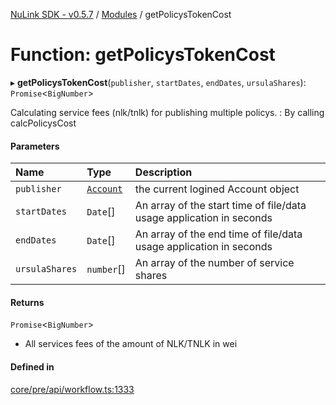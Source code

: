 [NuLink SDK - v0.5.7](../README.md) / [Modules](../modules.md) / getPolicysTokenCost

# Function: getPolicysTokenCost

▸ **getPolicysTokenCost**(`publisher`, `startDates`, `endDates`, `ursulaShares`): `Promise`<`BigNumber`\>

Calculating service fees (nlk/tnlk) for publishing multiple policys. : By calling calcPolicysCost

#### Parameters

| Name | Type | Description |
| :------ | :------ | :------ |
| `publisher` | [`Account`](../classes/Account.md) | the current logined Account object |
| `startDates` | `Date`[] | An array of the start time of file/data usage application in seconds |
| `endDates` | `Date`[] | An array of the end time of file/data usage application in seconds |
| `ursulaShares` | `number`[] | An array of the number of service shares |

#### Returns

`Promise`<`BigNumber`\>

- All services fees of the amount of NLK/TNLK in wei

#### Defined in

[core/pre/api/workflow.ts:1333](https://github.com/NuLink-network/nulink-sdk/blob/11cbdd7/src/core/pre/api/workflow.ts#L1333)
